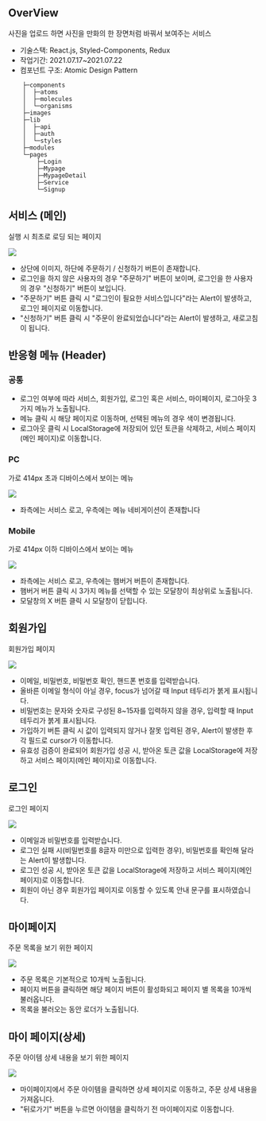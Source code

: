## OverView

사진을 업로드 하면 사진을 만화의 한 장면처럼 바꿔서 보여주는 서비스

- 기술스택: React.js, Styled-Components, Redux
- 작업기간: 2021.07.17~2021.07.22
- 컴포넌트 구조: Atomic Design Pattern

```
    ├─components
    │  ├─atoms
    │  ├─molecules
    │  └─organisms
    ├─images
    ├─lib
    │  ├─api
    │  ├─auth
    │  └─styles
    ├─modules
    └─pages
        ├─Login
        ├─Mypage
        ├─MypageDetail
        ├─Service
        └─Signup
```

## 서비스 (메인)

실행 시 최초로 로딩 되는 페이지

![](https://images.velog.io/images/songbetter/post/2b99a3cf-a4c7-4acc-a7bc-429a4e013617/image.png)

- 상단에 이미지, 하단에 주문하기 / 신청하기 버튼이 존재합니다.
- 로그인을 하지 않은 사용자의 경우 "주문하기" 버튼이 보이며, 로그인을 한 사용자의 경우 "신청하기" 버튼이 보입니다.
- "주문하기" 버튼 클릭 시 "로그인이 필요한 서비스입니다"라는 Alert이 발생하고, 로그인 페이지로 이동합니다.
- "신청하기" 버튼 클릭 시 "주문이 완료되었습니다"라는 Alert이 발생하고, 새로고침이 됩니다.

## 반응형 메뉴 (Header)

### 공통

- 로그인 여부에 따라 서비스, 회원가입, 로그인 혹은 서비스, 마이페이지, 로그아웃 3가지 메뉴가 노출됩니다.
- 메뉴 클릭 시 해당 페이지로 이동하며, 선택된 메뉴의 경우 색이 변경됩니다.
- 로그아웃 클릭 시 LocalStorage에 저장되어 있던 토큰을 삭제하고, 서비스 페이지(메인 페이지)로 이동합니다.

### PC

가로 414px 초과 디바이스에서 보이는 메뉴

![](https://images.velog.io/images/songbetter/post/55b5a13f-5239-42f4-8f0c-7cbd30286c3b/image.png)

- 좌측에는 서비스 로고, 우측에는 메뉴 네비게이션이 존재합니다

### Mobile

가로 414px 이하 디바이스에서 보이는 메뉴

![](https://images.velog.io/images/songbetter/post/c8a806e2-d6da-4634-809f-c699e5fad1a0/image.png)

- 좌측에는 서비스 로고, 우측에는 햄버거 버튼이 존재합니다.
- 햄버거 버튼 클릭 시 3가지 메뉴를 선택할 수 있는 모달창이 최상위로 노출됩니다.
- 모달창의 X 버튼 클릭 시 모달창이 닫힙니다.

## 회원가입

회원가입 페이지

![](https://images.velog.io/images/songbetter/post/96683927-a6bf-4d72-ae69-854e47125bc5/image.png)

- 이메일, 비밀번호, 비밀번호 확인, 핸드폰 번호를 입력받습니다.
- 올바른 이메일 형식이 아닐 경우, focus가 넘어갈 때 Input 테두리가 붉게 표시됩니다.
- 비밀번호는 문자와 숫자로 구성된 8~15자를 입력하지 않을 경우, 입력할 때 Input 테두리가 붉게 표시됩니다.
- 가입하기 버튼 클릭 시 값이 입력되지 않거나 잘못 입력된 경우, Alert이 발생한 후 각 필드로 cursor가 이동합니다.
- 유효성 검증이 완료되어 회원가입 성공 시, 받아온 토큰 값을 LocalStorage에 저장하고 서비스 페이지(메인 페이지)로 이동합니다.

## 로그인

로그인 페이지

![](https://images.velog.io/images/songbetter/post/25b6fb64-a3fb-427a-92eb-41e65541ba21/image.png)

- 이메일과 비밀번호를 입력받습니다.
- 로그인 실패 시(비밀번호를 8글자 미만으로 입력한 경우), 비밀번호를 확인해 달라는 Alert이 발생합니다.
- 로그인 성공 시, 받아온 토큰 값을 LocalStorage에 저장하고 서비스 페이지(메인 페이지)로 이동합니다.
- 회원이 아닌 경우 회원가입 페이지로 이동할 수 있도록 안내 문구를 표시하였습니다.

## 마이페이지

주문 목록을 보기 위한 페이지

![](https://images.velog.io/images/songbetter/post/56854130-68ca-428d-9d2b-3edae55d4066/image.png)

- 주문 목록은 기본적으로 10개씩 노출됩니다.
- 페이지 버튼을 클릭하면 해당 페이지 버튼이 활성화되고 페이지 별 목록을 10개씩 불러옵니다.
- 목록을 불러오는 동안 로더가 노출됩니다.

## 마이 페이지(상세)

주문 아이템 상세 내용을 보기 위한 페이지

![](https://images.velog.io/images/songbetter/post/8ff5d3e9-b742-4ad2-96f5-c08a80fa55f7/image.png)

- 마이페이지에서 주문 아이템을 클릭하면 상세 페이지로 이동하고, 주문 상세 내용을 가져옵니다.
- "뒤로가기" 버튼을 누르면 아이템을 클릭하기 전 마이페이지로 이동합니다.
